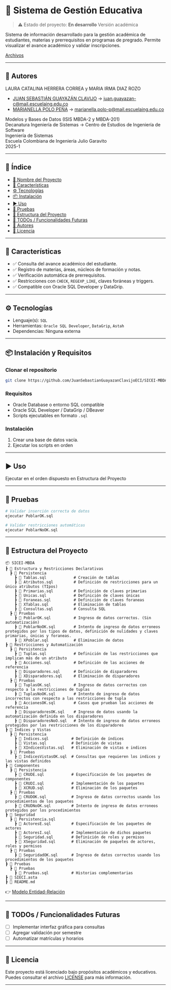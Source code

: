 # 📌 Sistema de Gestión Educativa

> ⚠️ Estado del proyecto: **En desarrollo** Versión académica

Sistema de información desarrollado para la gestión académica de estudiantes, materias y prerrequisitos en programas de pregrado. Permite visualizar el avance académico y validar inscripciones.

[Archivos](https://pruebacorreoescuelaingeduco-my.sharepoint.com/:f:/g/personal/juan_guayazan-c_mail_escuelaing_edu_co/Etv4lqBIz-pJsi63lNPS-cAB3F7-KDzZXC_FTU3enMVlxw?e=YaTw2x)

---

## 👥 Autores


LAURA CATALINA HERRERA CORREA y MARIA IRMA DIAZ ROZO
- [JUAN SEBASTIÁN GUAYAZÁN CLAVIJO](https://github.com/JuanSebastianGuayazanClavijoECI) → <juan.guayazan-c@mail.escuelaing.edu.co>
- ​​[MARIANELLA POLO PEÑA](https://github.com/Nella1414) → ​<marianella.polo-p@mail.escuelaing.edu.co>

Modelos y Bases de Datos (ISIS MBDA-2 y MBDA-201)     
Decanatura Ingeniería de Sistemas → Centro de Estudios de Ingeniería de Software   
Ingeniería de Sistemas   
Escuela Colombiana de Ingeniería Julio Garavito   
2025-1 

---

## 🧠 Índice

- [📌 Nombre del Proyecto](#-sicei-mbda-sistema-de-gestión-educativa)
- [🚀 Características](#🚀-características)
- [⚙️ Tecnologías](#⚙️-tecnologías)
- [📦 Instalación](#📦-instalación)
- [▶️ Uso](#▶️-uso)
- [🧪 Pruebas](#🧪-pruebas)
- [📁 Estructura del Proyecto](#📁-estructura-del-proyecto)
- [📌 TODOs / Funcionalidades Futuras](#📌-todos--funcionalidades-futuras)
- [👥 Autores](#👥-autores)
- [📄 Licencia](#📄-licencia)

---

## 🚀 Características

- ✅ Consulta del avance académico del estudiante.
- ✅ Registro de materias, áreas, núcleos de formación y notas.
- ✅ Verificación automática de prerrequisitos.
- ✅ Restricciones con `CHECK`, `REGEXP_LIKE`, claves foráneas y triggers.
- ✅ Compatible con Oracle SQL Developer y DataGrip.

---

## ⚙️ Tecnologías

- Lenguaje(s): `SQL`
- Herramientas: `Oracle SQL Developer`, `DataGrip`, `Astah`
- Dependencias: Ninguna externa

---

## 📦 Instalación y Requisitos

### Clonar el repositorio
```bash
git clone https://github.com/JuanSebastianGuayazanClavijoECI/SICEI-MBDA.git
````

### Requisitos

* Oracle Database o entorno SQL compatible
* Oracle SQL Developer / DataGrip / DBeaver
* Scripts ejecutables en formato `.sql`

### Instalación

1. Crear una base de datos vacía.
2. Ejecutar los scripts en orden

---

## ▶️ Uso

Ejecutar en el orden dispuesto en Estructura del Proyecto

---

## 🧪 Pruebas

```bash
# Validar inserción correcta de datos
ejecutar PoblarOK.sql

# Validar restricciones automáticas
ejecutar PoblarNoOK.sql
```

---

## 📁 Estructura del Proyecto

```
📦 SICEI-MBDA          
┣ 📂 Estructura y Restricciones Declarativas          
  ┣ 📂 Persistencia
    ┣ 📜 Tablas.sql            # Creación de tablas
    ┣ 📜 Atributos.sql         # Definición de restricciones para un único atributos (TIpos)
    ┣ 📜 Primarias.sql         # Definición de claves primarias
    ┣ 📜 Unicas.sql            # Definición de claves únicas
    ┣ 📜 Foraneas.sql          # Definición de claves foraneas
    ┣ 📜 XTablas.sql           # Eliminación de tablas
    ┣ 📜 Consultas.sql         # Consulta SQL
  ┣ 📂 Pruebas
    ┣ 📜 PoblarOK.sql          # Ingreso de datos correctos. (Sin automatización)
    ┣ 📜 PoblarNoOK.sql        # Intento de ingreso de datos erroneos protegidos por los tipos de datos, definición de nulidades y claves primarias, únicas y foraneas.
    ┣ 📜 XPoblar.sql           # Eliminación de datos
┣ 📂 Restricciones y Automatización
  ┣ 📂 Persistencia
    ┣ 📜 Tuplas.sql            # Definición de las restricciones que implican más de un atributo
    ┣ 📜 Acciones.sql          # Definición de las acciones de referencia
    ┣ 📜 Disparadores.sql      # Definición de disparadores
    ┣ 📜 XDisparadores.sql     # Eliminación de disparadores
  ┣ 📂 Pruebas
    ┣ 📜 TuplasOK.sql          # Ingreso de datos correctos con respecto a la restricciones de tuplas
    ┣ 📜 TuplasNoOK.sql        # Intento de ingreso de datos incorrectos con respecto a las restricciones de tupla
    ┣ 📜 AccionesOK.sql        # Casos que prueban las acciones de referencia
    ┣ 📜 DisparadoresOK.sql    # Ingreso de datos usando la automatización definida en los disparadores
    ┣ 📜 DisparadoresNoO.sql   # Intento de ingreso de datos erroneos protegidos por las restricciones de los disparadores
┣ 📂 Índices y Vistas
  ┣ 📂 Persistencia
    ┣ 📜 Indices.sql          # Definición de índices
    ┣ 📜 Vistas.sql           # Definición de vistas
    ┣ 📜 XIndicesVistas.sql   # Eliminación de vistas e indices
  ┣ 📂 Pruebas
    ┣ 📜 IndicesVistasOK.sql  # Consultas que requieren los indices y las vistas definidos
┣ 📂 Componentes
  ┣ 📂 Persistencia
    ┣ 📜 CRUDE.sql            # Especificación de los paquetes de componentes
    ┣ 📜 CRUDI.sql            # Implementación de los paquetes 
    ┣ 📜 XCRUD.sql            # Eliminación de los paquetes
  ┣ 📂 Pruebas
    ┣ 📜 CRUDOK.sql           # Ingreso de datos correctos usando los procedimientos de los paquetes
    ┣ 📜 CRUDNoOK.sql         # Intento de ingreso de datos erroneos protegidos por los procedimientos
┣ 📂 Seguridad
  ┣ 📂 Persistencia.sql
    ┣ 📜 ActoresE.sql         # Especificación de los paquetes de actores
    ┣ 📜 ActoresI.sql         # Implementación de dichos paquetes
    ┣ 📜 Seguridad.sql        # Definición de roles y permisos
    ┣ 📜 XSeguridad.sql       # Eliminación de paquetes de actores, roles y permisos
  ┣ 📂 Pruebas
    ┣ 📜 SeguridadOK.sql      # Ingreso de datos correctos usando los procedimientos de los paquetes
┣ 📂 Pruebas
  ┣ 📂 Pruebas
    ┣ 📜 Pruebas.sql          # Historias complementarias
┣ 📜 SIECI.asta          
┣ 📜 README.md
```

👉 [Modelo Entidad-Relación](https://github.com/JuanSebastianGuayazanClavijoECI/SICEI-MBDA/blob/main/SIECI.asta)

---

## 📌 TODOs / Funcionalidades Futuras

* [ ] Implementar interfaz gráfica para consultas
* [ ] Agregar validación por semestre
* [ ] Automatizar matrículas y horarios

---

## 📄 Licencia

Este proyecto está licenciado bajo propósitos académicos y educativos. Puedes consultar el archivo [LICENSE](./LICENSE) para más información.

---

